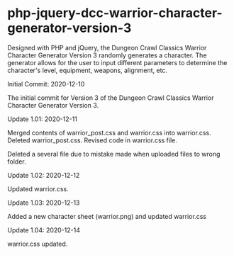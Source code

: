 # php-jquery-dcc-warrior-character-generator-version-3
Designed with PHP and jQuery, the Dungeon Crawl Classics Warrior Character Generator Version 3 randomly generates a character. The generator allows for the user to input different parameters to determine the character's level, equipment, weapons, alignment, etc.

Initial Commit: 2020-12-10

The initial commit for Version 3 of the Dungeon Crawl Classics Warrior Character Generator Version 3.

Update 1.01: 2020-12-11

Merged contents of warrior_post.css and warrior.css into warrior.css.  Deleted warrior_post.css.  Revised code in warrior.css file.

Deleted a several file due to mistake made when uploaded files to wrong folder.

Update 1.02: 2020-12-12

Updated warrior.css.

Update 1.03: 2020-12-13

Added a new character sheet (warrior.png) and updated warrior.css

Update 1.04: 2020-12-14

warrior.css updated.
